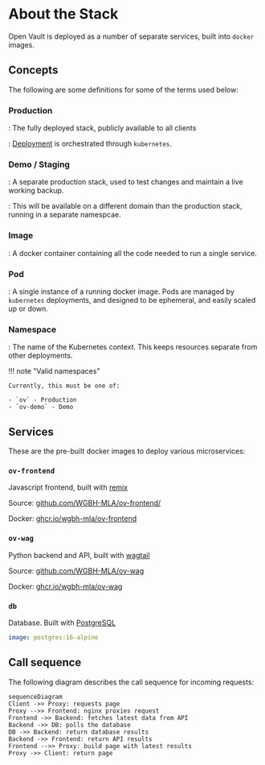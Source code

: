 # About the Stack

Open Vault is deployed as a number of separate services, built into `docker` images.

## Concepts

The following are some definitions for some of the terms used below:

### Production
: The fully deployed stack, publicly available to all clients

 : [Deployment](deploy.md) is orchestrated through `kubernetes`.

### Demo / Staging

: A separate production stack, used to test changes and maintain a live working backup.

: This will be available on a different domain than the production stack, running in a separate namespcae.

### Image

: A docker container containing all the code needed to run a single service.

### Pod

: A single instance of a running docker image. Pods are managed by `kubernetes` deployments, and designed to be ephemeral, and easily scaled up or down.

### Namespace

: The name of the Kubernetes context. This keeps resources separate from other deployments.

!!! note "Valid namespaces"

    Currently, this must be one of:

    - `ov` - Production
    - `ov-demo` - Demo

## Services

These are the pre-built docker images to deploy various microservices:

### `ov-frontend`

Javascript frontend, built with [remix](https://remix.run/)

Source: [github.com/WGBH-MLA/ov-frontend/](https://github.com/WGBH-MLA/ov-frontend/)

Docker: [ghcr.io/wgbh-mla/ov-frontend](https://github.com/WGBH-MLA/ov-frontend/pkgs/container/ov-frontend)

### `ov-wag`

Python backend and API, built with [wagtail](https://wagtail.org/)

Source: [github.com/WGBH-MLA/ov-wag](https://github.com/WGBH-MLA/ov-wag)

Docker: [ghcr.io/wgbh-mla/ov-wag](https://github.com/WGBH-MLA/ov-frontend/pkgs/container/ov-wag)

### `db`

Database. Built with [PostgreSQL](https://www.postgresql.org/)

```yml
image: postgres:16-alpine
```

## Call sequence

The following diagram describes the call sequence for incoming requests:

```mermaid
sequenceDiagram
Client ->> Proxy: requests page
Proxy -->> Frontend: nginx proxies request
Frontend ->> Backend: fetches latest data from API
Backend ->> DB: polls the database
DB ->> Backend: return database results
Backend ->> Frontend: return API results
Frontend -->> Proxy: build page with latest results
Proxy ->> Client: return page
```
